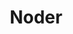 ---
description: Nodejs 社区，用 React-Native 实现的，可以体验下流畅度。
layout: post
results:
- artistId: 1106775856
  version: '1.0'
  primaryGenreName: Social Networking
  formattedPrice: 免费
  artworkUrl60: http://is1.mzstatic.com/image/thumb/Purple30/v4/5b/39/5a/5b395a6b-947c-a0dc-2a23-6084342c6c8d/source/60x60bb.jpg
  userRatingCountForCurrentVersion: 1
  minimumOsVersion: '8.0'
  appletvScreenshotUrls: &a []
  sellerName: lingyong zhang
  supportedDevices:
  - iPad2Wifi
  - iPad23G
  - iPhone4S
  - iPadThirdGen
  - iPadThirdGen4G
  - iPhone5
  - iPodTouchFifthGen
  - iPadFourthGen
  - iPadFourthGen4G
  - iPadMini
  - iPadMini4G
  - iPhone5c
  - iPhone5s
  - iPhone6
  - iPhone6Plus
  - iPodTouchSixthGen
  genres:
  - 社交
  currentVersionReleaseDate: '2016-05-03T23:19:37Z'
  trackName: Noder
  isVppDeviceBasedLicensingEnabled: true
  description: 'Noder: CNode 社区React-Native版本App，服务于广大Noderjs爱好者。


    CNode 社区为国内最专业的 Node.js 开源技术社区，致力于 Node.js 的技术研究。'
  price: 0
  trackId: 1106775857
  releaseDate: '2016-05-03T23:19:37Z'
  advisories: *a
  screenshotUrls:
  - http://a1.mzstatic.com/us/r30/Purple18/v4/18/43/c5/1843c582-b686-11dd-1c89-6e97d1114070/screen1136x1136.jpeg
  - http://a2.mzstatic.com/us/r30/Purple20/v4/d9/78/dd/d978ddd9-7895-9b31-a8e8-b646612e6661/screen1136x1136.jpeg
  - http://a4.mzstatic.com/us/r30/Purple30/v4/e3/78/8e/e3788e8c-959b-e758-9b68-dc7fce298b16/screen1136x1136.jpeg
  - http://a3.mzstatic.com/us/r30/Purple20/v4/3e/bf/e9/3ebfe944-0454-b68b-fc43-9e9bc090493c/screen1136x1136.jpeg
  - http://a4.mzstatic.com/us/r30/Purple18/v4/36/87/a4/3687a4a0-3cfd-6365-852d-a1bb87ac370e/screen1136x1136.jpeg
  artistViewUrl: https://itunes.apple.com/cn/developer/lingyong-zhang/id1106775856?uo=4
  primaryGenreId: 6005
  averageUserRatingForCurrentVersion: 5
  kind: software
  fileSizeBytes: '2844621'
  bundleId: com.lingyong.me.noder
  trackContentRating: 4+
  trackCensoredName: Noder
  contentAdvisoryRating: 4+
  isGameCenterEnabled: false
  artistName: lingyong zhang
  languageCodesISO2A:
  - ZH
  features: *a
  wrapperType: software
  artworkUrl512: http://is1.mzstatic.com/image/thumb/Purple30/v4/5b/39/5a/5b395a6b-947c-a0dc-2a23-6084342c6c8d/source/512x512bb.jpg
  artworkUrl100: http://is1.mzstatic.com/image/thumb/Purple30/v4/5b/39/5a/5b395a6b-947c-a0dc-2a23-6084342c6c8d/source/100x100bb.jpg
  trackViewUrl: https://geo.itunes.apple.com/cn/app/noder/id1106775857?mt=8&uo=4
  genreIds:
  - '6005'
  currency: CNY
  ipadScreenshotUrls: *a
category: 社交
tags: tag1
resultCount: 1
title: Noder

---